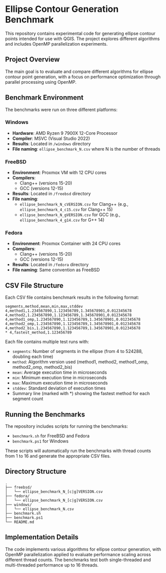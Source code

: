 # Ellipse Contour Generation Benchmark

This repository contains experimental code for generating ellipse contour points intended for use with QGIS. The project explores different algorithms and includes OpenMP parallelization experiments.

## Project Overview

The main goal is to evaluate and compare different algorithms for ellipse contour point generation, with a focus on performance optimization through parallel processing using OpenMP.

## Benchmark Environment

The benchmarks were run on three different platforms:

### Windows
- **Hardware**: AMD Ryzen 9 7900X 12-Core Processor
- **Compiler**: MSVC (Visual Studio 2022)
- **Results**: Located in `/windows` directory
- **File naming**: `ellipse_benchmark_N.csv` where N is the number of threads

### FreeBSD
- **Environment**: Proxmox VM with 12 CPU cores
- **Compilers**: 
  - Clang++ (versions 15-20)
  - GCC (versions 12-15)
- **Results**: Located in `/freebsd` directory
- **File naming**: 
  - `ellipse_benchmark_N_cVERSION.csv` for Clang++ (e.g., `ellipse_benchmark_4_c15.csv` for Clang++ 15)
  - `ellipse_benchmark_N_gVERSION.csv` for GCC (e.g., `ellipse_benchmark_4_g14.csv` for G++ 14)

### Fedora
- **Environment**: Proxmox Container with 24 CPU cores
- **Compilers**:
  - Clang++ (versions 15-20)
  - GCC (versions 12-15)
- **Results**: Located in `/fedora` directory
- **File naming**: Same convention as FreeBSD

## CSV File Structure

Each CSV file contains benchmark results in the following format:

```csv
segments,method,mean,min,max,stddev
4,method1,1.234567890,1.123456789,1.345678901,0.012345678
4,method2,1.234567890,1.123456789,1.345678901,0.012345678
4,method1_omp,1.234567890,1.123456789,1.345678901,0.012345678
4,method2_omp,1.234567890,1.123456789,1.345678901,0.012345678
4,method2_bis,1.234567890,1.123456789,1.345678901,0.012345678
* 4,fastest_method,1.123456789
```

Each file contains multiple test runs with:
- `segments`: Number of segments in the ellipse (from 4 to 524288, doubling each time)
- `method`: Algorithm version used (method1, method2, method1_omp, method2_omp, method2_bis)
- `mean`: Average execution time in microseconds
- `min`: Minimum execution time in microseconds
- `max`: Maximum execution time in microseconds
- `stddev`: Standard deviation of execution times
- Summary line (marked with *) showing the fastest method for each segment count

## Running the Benchmarks

The repository includes scripts for running the benchmarks:
- `benchmark.sh` for FreeBSD and Fedora
- `benchmark.ps1` for Windows

These scripts will automatically run the benchmarks with thread counts from 1 to 16 and generate the appropriate CSV files.

## Directory Structure
```
.
├── freebsd/
│   └── ellipse_benchmark_N_[c|g]VERSION.csv
├── fedora/
│   └── ellipse_benchmark_N_[c|g]VERSION.csv
├── windows/
│   └── ellipse_benchmark_N.csv
├── benchmark.sh
├── benchmark.ps1
└── README.md
```

## Implementation Details

The code implements various algorithms for ellipse contour generation, with OpenMP parallelization applied to evaluate performance scaling across different thread counts. The benchmarks test both single-threaded and multi-threaded performance up to 16 threads.